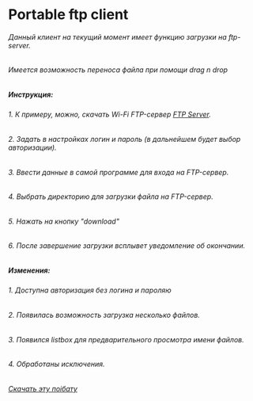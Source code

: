 # Portable ftp client
###### Данный клиент на текущий момент имеет функцию загрузки на ftp-server. 
###### Имеется возможность переноса файла при помощи drag n drop
##### Инструкция:
###### 1. К примеру, можно, скачать Wi-Fi FTP-сервер [FTP Server](https://play.google.com/store/apps/details?id=com.medhaapps.wififtpserver&hl=ru&gl=US).
###### 2. Задать в настройках логин и пароль (в дальнейшем будет выбор авторизации).
###### 3. Ввести данные в самой программе для входа на FTP-сервер.
###### 4. Выбрать директорию для загрузки файла на FTP-сервер.
###### 5. Нажать на кнопку "download"
###### 6. После завершение загрузки всплывет уведомление об окончании. 
##### Изменения:
###### 1. Доступна авторизация без логина и пароляю
###### 2. Появилась возможность загрузка несколько файлов.
###### 3. Появился listbox для предварительного просмотра имени файлов.
###### 4. Обработаны исключения.
###### [Скачать эту поiбату](https://github.com/Letov1337/Ftp_client/raw/master/Ftp_portable_client.7z)